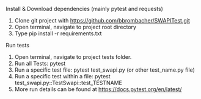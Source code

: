 Install & Download dependencies (mainly pytest and requests)
1. Clone git project with https://github.com/bbrombacher/SWAPITest.git
2. Open terminal, navigate to project root directory
3. Type pip install -r requirements.txt

Run tests
1. Open terminal, navigate to project tests folder.
2. Run all Tests: pytest
3. Run a specific test file: pytest test_swapi.py (or other test_name.py file)
4. Run a specific test within a file: pytest test_swapi.py::TestSwapi::test_TESTNAME
5. More run details can be found at https://docs.pytest.org/en/latest/
